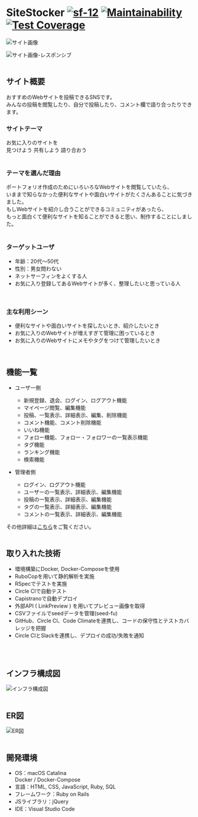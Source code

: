 # SiteStocker [![sf-12](https://circleci.com/gh/sf-12/SiteStocker.svg?style=shield)](https://app.circleci.com/pipelines/github/sf-12/SiteStocker) [![Maintainability](https://api.codeclimate.com/v1/badges/46c8c4a0be7ec7f6a636/maintainability)](https://codeclimate.com/github/sf-12/SiteStocker/maintainability) [![Test Coverage](https://api.codeclimate.com/v1/badges/46c8c4a0be7ec7f6a636/test_coverage)](https://codeclimate.com/github/sf-12/SiteStocker/test_coverage)


![サイト画像](https://user-images.githubusercontent.com/49280097/106329334-97832b00-62c4-11eb-8cd4-73f5a325478e.png)
<br>

![サイト画像-レスポンシブ](https://user-images.githubusercontent.com/49280097/106328658-88e84400-62c3-11eb-9d9b-3e50f664cd1c.png)
<br>
<br>

## サイト概要
おすすめのWebサイトを投稿できるSNSです。<br>
みんなの投稿を閲覧したり、自分で投稿したり、コメント欄で語り合ったりできます。
<br>

### サイトテーマ
お気に入りのサイトを<br>
見つけよう 共有しよう 語り合おう<br>
<br>

### テーマを選んだ理由
ポートフォリオ作成のためにいろいろなWebサイトを閲覧していたら、<br>
いままで知らなかった便利なサイトや面白いサイトがたくさんあることに気づきました。<br>
もしWebサイトを紹介し合うことができるコミュニティがあったら、<br>
もっと面白くて便利なサイトを知ることができると思い、制作することにしました。<br>
<br>

### ターゲットユーザ
- 年齢：20代〜50代<br>
- 性別：男女問わない<br>
- ネットサーフィンをよくする人<br>
- お気に入り登録してあるWebサイトが多く、整理したいと思っている人<br>
<br>

### 主な利用シーン
- 便利なサイトや面白いサイトを探したいとき、紹介したいとき
- お気に入りのWebサイトが増えすぎて管理に困っているとき
- お気に入りのWebサイトにメモやタグをつけて管理したいとき<br>
<br>

## 機能一覧
- ユーザー側
  - 新規登録、退会、ログイン、ログアウト機能
  - マイページ閲覧、編集機能
  - 投稿、一覧表示、詳細表示、編集、削除機能
  - コメント機能、コメント削除機能
  - いいね機能
  - フォロー機能、フォロー・フォロワーの一覧表示機能
  - タグ機能
  - ランキング機能
  - 検索機能

- 管理者側
  - ログイン、ログアウト機能
  - ユーザーの一覧表示、詳細表示、編集機能
  - 投稿の一覧表示、詳細表示、編集機能
  - タグの一覧表示、詳細表示、編集機能
  - コメントの一覧表示、詳細表示、編集機能

その他詳細は[こちら](https://docs.google.com/spreadsheets/d/1ZBZLLgjB8m_0iXxOnhGBY6VyVq8xN-p1pnhqeyoahkU/edit?usp=sharing)をご覧ください。<br>
<br>

## 取り入れた技術
- 環境構築にDocker, Docker-Composeを使用
- RuboCopを用いて静的解析を実施
- RSpecでテストを実施
- Circle CIで自動テスト
- Capistranoで自動デプロイ
- 外部API ( LinkPreview ) を用いてプレビュー画像を取得
- CSVファイルでseedデータを管理(seed-fu)
- GitHub、Circle CI、Code Climateを連携し、コードの保守性とテストカバレッジを把握
- Circle CIとSlackを連携し、デプロイの成功/失敗を通知
<br>
<br>

## インフラ構成図
![インフラ構成図](https://user-images.githubusercontent.com/49280097/107325863-dba8d380-6aed-11eb-9155-ac1779cbfdb7.png)
<br>
<br>

## ER図
![ER図](https://user-images.githubusercontent.com/49280097/106114389-d913b900-6192-11eb-8132-cb5a117780e8.png)
<br>
<br>

## 開発環境
- OS：macOS Catalina<br>
  Docker / Docker-Compose
- 言語：HTML, CSS, JavaScript, Ruby, SQL
- フレームワーク：Ruby on Rails
- JSライブラリ：jQuery
- IDE：Visual Studio Code
<br>
